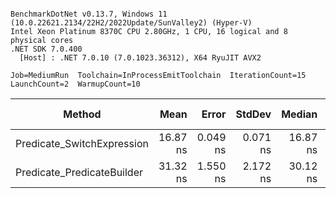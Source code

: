 ```

BenchmarkDotNet v0.13.7, Windows 11 (10.0.22621.2134/22H2/2022Update/SunValley2) (Hyper-V)
Intel Xeon Platinum 8370C CPU 2.80GHz, 1 CPU, 16 logical and 8 physical cores
.NET SDK 7.0.400
  [Host] : .NET 7.0.10 (7.0.1023.36312), X64 RyuJIT AVX2

Job=MediumRun  Toolchain=InProcessEmitToolchain  IterationCount=15  
LaunchCount=2  WarmupCount=10  

```
|                     Method |     Mean |    Error |   StdDev |   Median | Ratio | RatioSD | Allocated | Alloc Ratio |
|--------------------------- |---------:|---------:|---------:|---------:|------:|--------:|----------:|------------:|
| Predicate_SwitchExpression | 16.87 ns | 0.049 ns | 0.071 ns | 16.87 ns |  1.00 |    0.00 |         - |          NA |
| Predicate_PredicateBuilder | 31.32 ns | 1.550 ns | 2.172 ns | 30.12 ns |  1.86 |    0.13 |         - |          NA |
